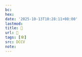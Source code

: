 ```yaml
---
bc:
hex:
date: '2025-10-13T10:28:11+08:00'
lastmod:
title: 􃉰
url: 􃉰
tags: [傘]
src: DCCV
note:
---
```

